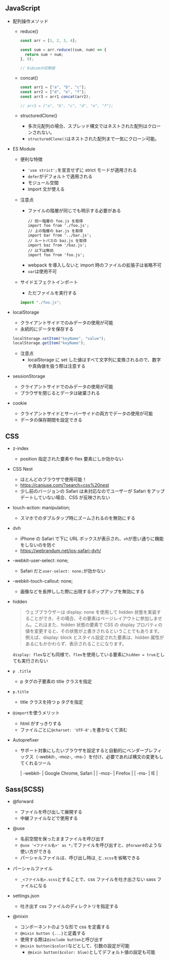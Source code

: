 ## JavaScript

- 配列操作メソッド

  - reduce()

    ```js
    const arr = [1, 2, 3, 4];

    const sum = arr.reduce((sum, num) => {
      return sum + num;
    }, 0);

    // 0はsumの初期値
    ```

  - concat()

    ```js
    const arr1 = ["a", "b", "c"];
    const arr2 = ["d", "e", "f"];
    const arr3 = arr1.concat(arr2);

    // arr3 = ["a", "b", "c", "d", "e", "f"];
    ```

  - structuredClone()
    - 多次元配列の場合、スプレッド構文ではネストされた配列はクローンされない。
    - `structuredClone()`はネストされた配列まで一気にクローン可能。

- ES Module

  - 便利な特徴
    - `'use strict';`を宣言せずに strict モードが適用される
    - `defer`がデフォルトで適用される
    - モジュール空間
    - import 文が使える
  - 注意点

    - ファイルの階層が同じでも明示する必要がある
      ```
      // 同一階層の foo.js を取得
      import foo from './foo.js';
      // 上の階層の bar.js を取得
      import bar from '../bar.js';
      // ルートパスの baz.js を取得
      import baz from '/baz.js';
      // 以下は無効
      import foo from 'foo.js';
      ```
    - webpack を導入しないと import 時のファイルの拡張子は省略不可
    - `var`は使用不可

  - サイドエフェクトインポート
    - ただファイルを実行する
    ```js
    import "./foo.js";
    ```

- localStorage

  - クライアントサイドでのみデータの使用が可能
  - 永続的にデータを保存する

  ```js
  localStorage.setItem("keyName", "value");
  localStorage.getItem("keyName");
  ```

  - 注意点
    - localStorage に set した値はすべて文字列に変換されるので、数字や真偽値を扱う際は注意する

- sessionStorage

  - クライアントサイドでのみデータの使用が可能
  - ブラウザを閉じるとデータは破棄される

- cookie
  - クライアントサイドとサーバーサイドの両方でデータの使用が可能
  - データの保存期間を設定できる

## CSS

- z-index

  - position 指定された要素や flex 要素にしか効かない

- CSS Nest

  - ほとんどのブラウザで使用可能！
  - https://caniuse.com/?search=css%20nest
  - 少し前のバージョンの Safari は未対応なのでユーザーが Safari をアップデートしていない場合、CSS が反映されない

- touch-action: manipulation;

  - スマホでのダブルタップ時にズームされるのを無効にする

- dvh

  - iPhone の Safari で下に URL ボックスが表示され、`vh`が思い通りに機能をしないのを防ぐ
  - https://webrandum.net/ios-safari-dvh/

- -webkit-user-select: none;

  - Safari だと`user-select: none;`が効かない

- -webkit-touch-callout: none;

  - 画像などを長押しした際に出現するポップアップを無効にする

- hidden

  > ウェブブラウザーは display: none を使用して hidden 状態を実装することができ、その場合、その要素はページレイアウトに参加しません。これはまた、hidden 状態の要素で CSS の display プロパティの値を変更すると、その状態が上書きされるということでもあります。例えば、display: block とスタイル設定された要素は、hidden 属性があるにもかかわらず、表示されることになります。

  `display: flex`なども同様で、`flex`を使用している要素に`hidden = true`としても実行されない

- `p .title`
  - p タグの子要素の title クラスを指定
- `p.title`

  - title クラスを持つ p タグを指定

- `@import`を使うメリット

  - html がすっきりする
  - ファイルごとに`@charset: 'UTF-8';`を書かなくて済む

- Autoprefixer

  - サポート対象にしたいブラウザを設定すると自動的にベンダープレフィックス（-webkit-, -moz-, -ms-）を付け、必要であれば構文の変更もしてくれるツール

    | -webkit- | Google Chrome, Safari |
    | -moz- | Firefox |
    | -ms- | IE |

## Sass(SCSS)

- @forward

  - ファイルを呼び出して展開する
  - 中継ファイルなどで使用する

- @use

  - 名前空間を保ったままファイルを呼び出す
  - `@use '<ファイル名>' as *;`でファイルを呼び出すと、`@forward`のような使い方ができる
  - パーシャルファイルは、呼び出し時は`_`と`.scss`を省略できる

- パーシャルファイル

  - `_<ファイル名>.scss`とすることで、css ファイルを吐き出さない sass ファイルになる

- settings.json

  - 吐き出す css ファイルのディレクトリを指定する

- @mixin

  - コンポーネントのような形で css を定義する
  - `@mixin button {...}`と定義する
  - 使用する際は`@include button`と呼び出す
  - `@mixin button($color)`などとして、引数の設定が可能
    - `@mixin button($color: blue)`としてデフォルト値の設定も可能
